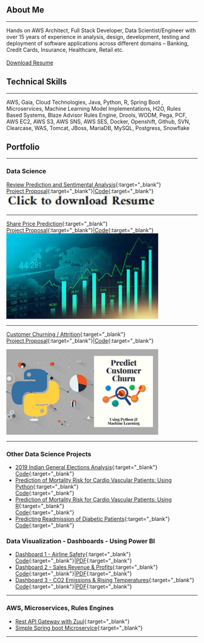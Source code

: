 ## About Me
---
Hands on AWS Architect, Full Stack Developer, Data Scientist/Engineer with over 15 years of experience in analysis, design, development, testing and deployment of software applications across different domains – Banking, Credit Cards, Insurance, Healthcare, Retail etc.<br>
<br>
<a href="pdf/AbhigyanMisra.pdf">Download Resume</a>

## Technical Skills
---
AWS, Gaia, Cloud Technologies, Java, Python, R, Spring Boot , Microservices, Machine Learning Model Implementations, H2O, Rules Based Systems, Blaze Advisor Rules Engine, Drools, WODM, Pega, PCF, AWS EC2, AWS S3, AWS SNS, AWS SES, Docker, Openshift, Github, SVN, Clearcase, WAS, Tomcat, JBoss, MariaDB, MySQL, Postgress, Snowflake 

## Portfolio
---

### Data Science 

[Review Prediction and Sentimental Analysis](https://github.com/abhigyanmisra/dsc680/blob/master/Project1){:target="_blank"}
<br>
[Project Proposal](https://github.com/abhigyanmisra/dsc680/blob/master/Project1/Proposal%20-%20Review%20Prediction%20and%20Sentimental%20Analysis.docx){:target="_blank"}|[Code](https://github.com/abhigyanmisra/dsc680/blob/master/Project1/ReviewPredictionNSentimentalAnalysis.ipynb){:target="_blank"}
<br>
<img src="images/resume-cv.jpg" width="400" />

---
[Share Price Prediction](https://github.com/abhigyanmisra/dsc680/blob/master/Project2){:target="_blank"}
<br>
[Project Proposal](https://github.com/abhigyanmisra/dsc680/blob/master/Project2/Proposal%20-%20Share%20Price%20Prediction%20%26%20Trend%20Analysis.docx){:target="_blank"}|[Code](https://github.com/abhigyanmisra/dsc680/blob/master/Project2/SharePrediction.ipynb){:target="_blank"}
<br>
<img src="images/stock-market.jpg" width="400"/>

---
[Customer Churning / Attrition](https://github.com/abhigyanmisra/dsc680/blob/master/Project3){:target="_blank"}
<br>
[Project Proposal](https://github.com/abhigyanmisra/dsc680/blob/master/Project3/Proposal%20-%20Customer%20Churning.docx){:target="_blank"}|[Code](https://github.com/abhigyanmisra/dsc680/blob/master/Project2/CustomerChurning.ipynb){:target="_blank"}
<br>

<img src="images/customerchurn.jpg" width="400"/>

---
### Other Data Science Projects

- [2019 Indian General Elections Analysis](https://github.com/abhigyanmisra/dsc680/tree/master/IndianElectionsAnalysis){:target="_blank"}
<br>[Code](https://github.com/abhigyanmisra/dsc680/blob/master/IndianElectionsAnalysis/IndianElectionAnalysis.ipynb){:target="_blank"}
- [Prediction of Mortality Risk for Cardio Vascular Patients: Using Python](https://github.com/abhigyanmisra/dsc680/tree/master/MortalityPredictionUsingPython){:target="_blank"}<br>[Code](https://github.com/abhigyanmisra/dsc680/blob/master/MortalityPredictionUsingPython/MortalityPredictionUsingPython.ipynb){:target="_blank"}
- [Prediction of Mortality Risk for Cardio Vascular Patients: Using R](https://github.com/abhigyanmisra/dsc680/tree/master/MortalityPredictionUsingR){:target="_blank"}<br>[Code](https://github.com/abhigyanmisra/dsc680/blob/master/MortalityPredictionUsingR/MortalityPredictionUsingR.Rmd){:target="_blank"}
- [Predicting Readmission of Diabetic Patients](https://github.com/abhigyanmisra/dsc680/tree/master/DiabeticReadmission){:target="_blank"}<br>[Code](https://github.com/abhigyanmisra/dsc680/blob/master/DiabeticReadmission/DiabeticReadmission.ipynb){:target="_blank"}

### Data Visualization - Dashboards - Using Power BI
- [Dashboard 1 - Airline Safety](https://github.com/abhigyanmisra/dsc680/blob/master/Dashboards/Airline){:target="_blank"}
  <br>[Code](https://github.com/abhigyanmisra/dsc680/blob/master/Dashboards/Airline/DSC640ProjectDashboard.pbix){:target="_blank"}|[PDF](https://github.com/abhigyanmisra/dsc680/blob/master/Dashboards/Airline/DSC640ProjectDashboard.pdf){:target="_blank"}
- [Dashboard 2 - Sales Revenue & Profits](https://github.com/abhigyanmisra/dsc680/blob/master/Dashboards/SalesNRevenue){:target="_blank"}
  <br>[Code](https://github.com/abhigyanmisra/dsc680/blob/master/Dashboards/SalesNRevenue/Milestone1-Dashboard-Repeat.pbix){:target="_blank"}|[PDF](https://github.com/abhigyanmisra/dsc680/blob/master/Dashboards/SalesNRevenue/Milestone1-Dashboard-Repeat.pdf){:target="_blank"}
- [Dashboard 3 - CO2 Emissions & Rising Temperatures](https://github.com/abhigyanmisra/dsc680/blob/master/Dashboards/Environment){:target="_blank"}
  <br>[Code](https://github.com/abhigyanmisra/dsc680/blob/master/Dashboards/Environment/Milestone1-Environment-Dashboard.pbix){:target="_blank"}|[PDF](https://github.com/abhigyanmisra/dsc680/blob/master/Dashboards/Environment/Milestone1-Environment-Dashboard.pdf){:target="_blank"}

---

### AWS, Microservices, Rules Engines
- [Rest API Gateway with Zuul](https://github.com/abhigyanmisra/api-gateway-sample){:target="_blank"}
- [Simple Spring boot Microservice](https://github.com/abhigyanmisra/simple-springboot-app){:target="_blank"}


---

